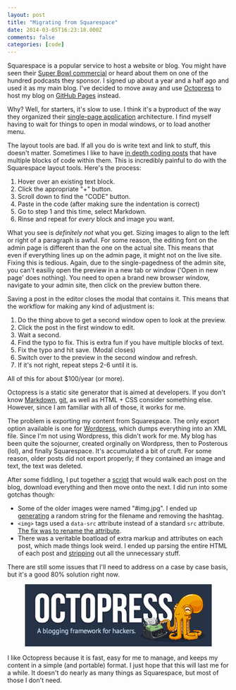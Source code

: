 ```yaml
---
layout: post
title: "Migrating from Squarespace"
date: 2014-03-05T16:23:18.000Z
comments: false
categories: [code]
---
```


Squarespace is a popular service to host a website or blog. You might have seen their [Super Bowl commercial](http://www.youtube.com/watch?v=S0Or1f_RxKQ) or heard about them on one of the hundred podcasts they sponsor. I signed up about a year and a half ago and used it as my main blog. I've decided to move away and use [Octopress](http://octopress.org) to host my blog on [GitHub Pages](http://octopress.org/) instead.

Why? Well, for starters, it's slow to use. I think it's a byproduct of the way they organized their [single-page application](http://en.wikipedia.org/wiki/Single-page_application) architecture. I find myself having to wait for things to open in modal windows, or to load another menu. 

The layout tools are bad. If all you do is write text and link to stuff, this doesn't matter. Sometimes I like to have [in depth coding posts](/2014/01/26/demystifying-ruby-dsls) that have multiple blocks of code within them. This is incredibly painful to do with the Squarespace layout tools. Here's the process:

 1. Hover over an existing text block.
 2. Click the appropriate "+" button.
 3. Scroll down to find the "CODE" button.
 4. Paste in the code (after making sure the indentation is correct)
 5. Go to step 1 and this time, select Markdown.
 6. Rinse and repeat for *every* block and image you want.

What you see is *definitely not* what you get. Sizing images to align to the left or right of a paragraph is awful. For some reason, the editing font on the admin page is different than the one on the actual site. This means that even if everything lines up on the admin page, it might not on the live site. Fixing this is tedious. Again, due to the single-pagedness of the admin site, you can't easiliy open the preview in a new tab or window ('Open in new page' does nothing). You need to open a brand new browser window, navigate to your admin site, then click on the preview button there.

Saving a post in the editor closes the modal that contains it. This means that the workflow for making any kind of adjustment is:

 1. Do the thing above to get a second window open to look at the preview.
 2. Click the post in the first window to edit.
 3. Wait a second.
 4. Find the typo to fix. This is extra fun if you have multiple blocks of text.
 5. Fix the typo and hit save. (Modal closes)
 6. Switch over to the preview in the second window and refresh.
 7. If it's not right, repeat steps 2-6 until it is.

All of this for about $100/year (or more).

Octopress is a static site generator that is aimed at developers. If you don't know [Markdown](http://daringfireball.net/projects/markdown/), [git](http://git-scm.com/), as well as HTML + CSS consider something else. However, since I am familiar with all of those, it works for me.

The problem is exporting my content from Squarespace. The only export option available is one for [Wordpress](http://wordpress.org/), which dumps everything into an XML file. Since I'm not using Wordpress, this didn't work for me. My blog has been quite the sojourner, created orginally on Wordpress, then to Posterous (lol), and finally Squarespace. It's accumulated a bit of cruft. For some reason, older posts did not export properly; if they contained an image and text, the text was deleted.

After some fiddling, I put together a [script](https://github.com/swilliams/squarespace-exporter) that would walk each post on the blog, download everything and then move onto the next. I did run into some gotchas though:

 * Some of the older images were named "#img.jpg". I ended up [generating](https://github.com/swilliams/squarespace-exporter/blob/master/script.rb#L151) a random string for the filename and removing the hashtag.
 * `<img>` tags used a `data-src` attribute instead of a standard `src` attribute. [The fix was to rename the attribute](https://github.com/swilliams/squarespace-exporter/blob/master/script.rb#L181).
 * There was a veritable boatload of extra markup and attributes on each post, which made things look weird. I ended up parsing the entire HTML of each post and [stripping](https://github.com/swilliams/squarespace-exporter/blob/master/script.rb#L223) out all the unnecessary stuff.

There are still some issues that I'll need to address on a case by case basis, but it's a good 80% solution right now.

<figure>
    <img src="./octopress.png" alt="Octopress" />
</figure>

I like Octopress because it is fast, easy for me to manage, and keeps my content in a simple (and portable) format. I just hope that this will last me for a while. It doesn't do nearly as many things as Squarespace, but most of those I don't need.
